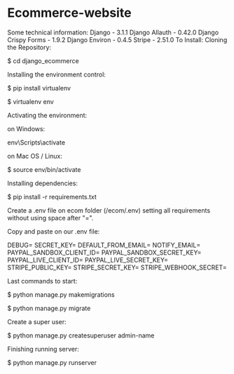 # Ecommerce-website

Some technical information:
Django - 3.1.1
Django Allauth - 0.42.0
Django Crispy Forms - 1.9.2
Django Environ - 0.4.5
Stripe - 2.51.0
To Install:
Cloning the Repository:

$ cd django_ecommerce 

Installing the environment control:

$ pip install virtualenv

$ virtualenv env

Activating the environment:

on Windows:

env\Scripts\activate

on Mac OS / Linux:

$ source env/bin/activate

Installing dependencies:

$ pip install -r requirements.txt

Create a .env file on ecom folder (/ecom/.env) setting all requirements without using space after "=".

Copy and paste on our .env file:

DEBUG=
SECRET_KEY=
DEFAULT_FROM_EMAIL=
NOTIFY_EMAIL=
PAYPAL_SANDBOX_CLIENT_ID=
PAYPAL_SANDBOX_SECRET_KEY=
PAYPAL_LIVE_CLIENT_ID=
PAYPAL_LIVE_SECRET_KEY=
STRIPE_PUBLIC_KEY=
STRIPE_SECRET_KEY=
STRIPE_WEBHOOK_SECRET=

Last commands to start:

$ python manage.py makemigrations

$ python manage.py migrate

Create a super user:

$ python manage.py createsuperuser admin-name

Finishing running server:

$ python manage.py runserver
